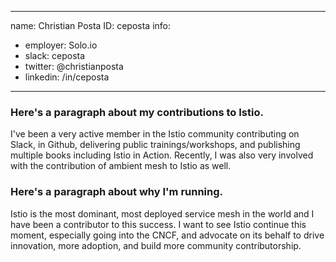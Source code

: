 -------------------------------------------------------------
name: Christian Posta
ID: ceposta
info:
  - employer: Solo.io
  - slack: ceposta
  - twitter: @christianposta
  - linkedin: /in/ceposta
-------------------------------------------------------------

### Here's a paragraph about my contributions to Istio.

I've been a very active member in the Istio community contributing on Slack, in Github, delivering public trainings/workshops, and publishing multiple books including Istio in Action. Recently, I was also very involved with the contribution of ambient mesh to Istio as well.

### Here's a paragraph about why I'm running.

Istio is the most dominant, most deployed service mesh in the world and I have been a contributor to this success. I want to see Istio continue this moment, especially going into the CNCF, and advocate on its behalf to drive innovation, more adoption, and build more community contributorship.
